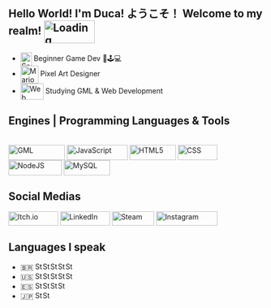 ## Hello World! I'm Duca! ようこそ！ Welcome to my realm!  <img align="center" alt="Loading" height="45" width="100" src="https://i.gifer.com/ZWdx.gif">

- <img align="center" alt="Sonic" width="22" height="26" src="https://media.tenor.com/jD4sqQ5G6hIAAAAi/sonic-running.gif"> Beginner Game Dev 📱🕹💻 
- <img align="center" alt="Mario" width="35" height="35" src="https://media.tenor.com/UkvleU1dQK4AAAAi/2d-mario-running.gif"> Pixel Art Designer 
- <img align="center" alt="Web" height="32" width="45" src="https://cdn.dribbble.com/users/219482/screenshots/14676444/media/28fa0b64b0454de0d0664e364e4f95fc.gif"> Studying GML & Web Development
  
## Engines | Programming Languages & Tools 

<div style="display: inline_block"><br>
  <img align="center" alt="GML" width="111" height="30" src="https://upload.wikimedia.org/wikipedia/commons/thumb/7/7e/GameMaker_Studio_2_logo.png/1280px-GameMaker_Studio_2_logo.png">
  <img align="center" alt="JavaScript" width="120" height="30" src="https://img.shields.io/badge/JavaScript-323330?style=for-the-badge&logo=javascript&logoColor=F7DF1E">
  <img align="center" alt="HTML5" width="91" height="30" src="https://img.shields.io/badge/HTML5-E34F26?style=for-the-badge&logo=html5&logoColor=white">
  <img align="center" alt="CSS" width="78" height="30" src="https://img.shields.io/badge/CSS3-1572B6?style=for-the-badge&logo=css3&logoColor=white">
  <img align="center" alt="NodeJS" width="105" height="30" src="https://img.shields.io/badge/Node.js-43853D?style=for-the-badge&logo=node.js&logoColor=white">
  <img align="center" alt="MySQL" height="30" width="91" src="https://img.shields.io/badge/MySQL-00000F?style=for-the-badge&logo=mysql&logoColor=white">

## Social Medias

<a href="https://ducabarros.itch.io"><img align="center" alt="Itch.io" height="28" width="98" src="https://img.shields.io/badge/Itch.io-FA5C5C?style=for-the-badge&logo=itchdotio&logoColor=white"></a>
<a href="https://www.linkedin.com/in/eduardo-barros-dev-software-translator"><img align="center" alt="LinkedIn" height="28" width="98" src="https://img.shields.io/badge/LinkedIn-0077B5?style=for-the-badge&logo=linkedin&logoColor=white"></a>
<a href="https://steamcommunity.com/id/ducametal/"> <img align="center" alt="Steam" height="28" width="83" src="https://img.shields.io/badge/Steam-000000?style=for-the-badge&logo=steam&logoColor=white"></a>
<a href="https://www.instagram.com/ducabarros/"> <img align="center" alt="Instagram" height="28" width="121" src="https://img.shields.io/badge/Instagram-E4405F?style=for-the-badge&logo=instagram&logoColor=white"></a>

## Languages I speak
- 🇧🇷  <img vertical-align:="middle" alt="Star" height="15" width="15" src="https://i.gifer.com/ZNec.gif"><img vertical-align:="middle" alt="Star" height="15" width="15" src="https://i.gifer.com/ZNec.gif"><img vertical-align:="middle" alt="Star" height="15" width="15" src="https://i.gifer.com/ZNec.gif"><img vertical-align:="middle" alt="Star" height="15" width="15" src="https://i.gifer.com/ZNec.gif"><img vertical-align:="middle" alt="Star" height="15" width="15" src="https://i.gifer.com/ZNec.gif">
- 🇺🇸 <img vertical-align:="middle" alt="Star" height="15" width="15" src="https://i.gifer.com/ZNec.gif"><img vertical-align:="middle" alt="Star" height="15" width="15" src="https://i.gifer.com/ZNec.gif"><img vertical-align:="middle" alt="Star" height="15" width="15" src="https://i.gifer.com/ZNec.gif"><img vertical-align:="middle" alt="Star" height="15" width="15" src="https://i.gifer.com/ZNec.gif"><img vertical-align:="middle" alt="Star" height="15" width="15" src="https://i.gifer.com/ZNec.gif">
- 🇪🇸 <img vertical-align:="middle" alt="Star" height="15" width="15" src="https://i.gifer.com/ZNec.gif"><img vertical-align:="middle" alt="Star" height="15" width="15" src="https://i.gifer.com/ZNec.gif"><img vertical-align:="middle" alt="Star" height="15" width="15" src="https://i.gifer.com/ZNec.gif"><img vertical-align:="middle" alt="Star" height="15" width="15" src="https://i.gifer.com/ZNec.gif">
- 🇯🇵 <img vertical-align:="middle" alt="Star" height="15" width="15" src="https://i.gifer.com/ZNec.gif"><img vertical-align:="middle" alt="Star" height="15" width="15" src="https://i.gifer.com/ZNec.gif">
</div>
